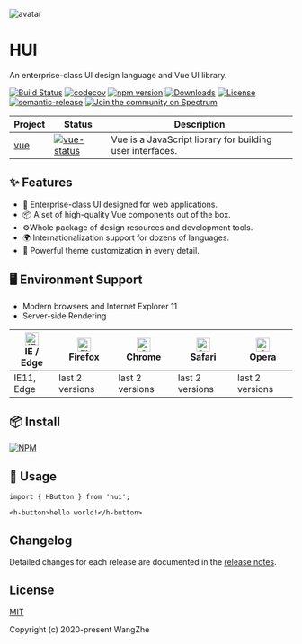 ![avatar](./public/logo.png)
# HUI

An enterprise-class UI design language and Vue UI library.

[![Build Status](https://travis-ci.org/HuaWangDongShi/HUI.svg?branch=master)](https://travis-ci.org/HuaWangDongShi/HUI)
[![codecov](https://codecov.io/gh/HuaWangDongShi/HUI/branch/master/graph/badge.svg)](https://codecov.io/gh/HuaWangDongShi/HUI)
[![npm version](https://badge.fury.io/js/%40huawangdongshi%2Fhui.svg)](https://badge.fury.io/js/%40huawangdongshi%2Fhui)
[![Downloads](https://img.shields.io/npm/dm/@huawangdongshi/hui.svg)](https://www.npmjs.com/package/@huawangdongshi/hui)
[![License](https://img.shields.io/npm/l/@huawangdongshi/hui.svg)](https://www.npmjs.com/package/@huawangdongshi/hui)
[![semantic-release](https://img.shields.io/badge/%20%20%F0%9F%93%A6%F0%9F%9A%80-semantic--release-e10079.svg)](https://github.com/semantic-release/semantic-release)
[![Join the community on Spectrum](https://withspectrum.github.io/badge/badge.svg)](https://spectrum.chat/huawangdongshi)


| Project | Status | Description |
|---------|--------|-------------|
| [vue]                | [![vue-status]][vue-package] | Vue is a JavaScript library for building user interfaces. |


[vue]: https://github.com/vuejs/vue
[vue-status]: https://img.shields.io/badge/vue-2.6.11-orange?color=blue&style=flat-square
[vue-package]: https://npmjs.com/package/vue

## ✨ Features

- 🌈 Enterprise-class UI designed for web applications.
- 📦 A set of high-quality Vue components out of the box.
- ⚙️Whole package of design resources and development tools.
- 🌍 Internationalization support for dozens of languages.
- 🎨 Powerful theme customization in every detail. 
  
## 🖥 Environment Support

- Modern browsers and Internet Explorer 11
- Server-side Rendering

| [<img src="https://raw.githubusercontent.com/alrra/browser-logos/master/src/edge/edge_48x48.png" alt="IE / Edge" width="24px" height="24px" />](http://godban.github.io/browsers-support-badges/)<br/>IE / Edge | [<img src="https://raw.githubusercontent.com/alrra/browser-logos/master/src/firefox/firefox_48x48.png" alt="Firefox" width="24px" height="24px" />](http://godban.github.io/browsers-support-badges/)<br/>Firefox | [<img src="https://raw.githubusercontent.com/alrra/browser-logos/master/src/chrome/chrome_48x48.png" alt="Chrome" width="24px" height="24px" />](http://godban.github.io/browsers-support-badges/)<br/>Chrome | [<img src="https://raw.githubusercontent.com/alrra/browser-logos/master/src/safari/safari_48x48.png" alt="Safari" width="24px" height="24px" />](http://godban.github.io/browsers-support-badges/)<br/>Safari | [<img src="https://raw.githubusercontent.com/alrra/browser-logos/master/src/opera/opera_48x48.png" alt="Opera" width="24px" height="24px" />](http://godban.github.io/browsers-support-badges/)<br/>Opera |
| --------- | --------- | --------- | --------- | --------- |
| IE11, Edge| last 2 versions| last 2 versions| last 2 versions| last 2 versions

## 📦 Install

[![NPM](https://nodei.co/npm/@huawangdongshi/hui.png)](https://www.npmjs.com/package/@huawangdongshi/hui)

## 🔨 Usage

```
import { HButton } from 'hui'; 

<h-button>hello world!</h-button>
```

## Changelog

Detailed changes for each release are documented in the [release notes](https://github.com/HuaWangDongShi/HUI/releases).


## License

[MIT](https://github.com/HuaWangDongShi/HUI/blob/master/LICENSE)

Copyright (c) 2020-present WangZhe
